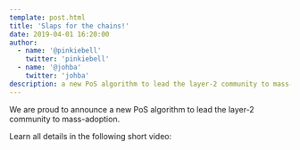 ```yaml
---
template: post.html
title: 'Slaps for the chains!'
date: 2019-04-01 16:20:00
author:
  - name: '@pinkiebell'
    twitter: 'pinkiebell'
  - name: '@johba'
    twitter: 'johba'
description: a new PoS algorithm to lead the layer-2 community to mass-adoption.
---
```




We are proud to announce a new PoS algorithm to lead the layer-2 community to mass-adoption.

Learn all details in the following short video:

<video-js id=vid1 width=600 height=300 class="vjs-default-skin" controls>
  <source
     src="/media/slaps/forTheChains.m3u8"
     type="application/x-mpegURL">
</video-js>
<script src="https://vjs.zencdn.net/7.0.0/video.min.js"></script>
<link rel="stylesheet" href="https://vjs.zencdn.net/7.0.0/video-js.css" />
<script>
var player = videojs('vid1');
player.play();
</script>